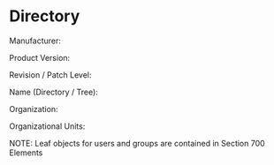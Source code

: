 # Directory

Manufacturer:

Product Version:

Revision / Patch Level:

Name (Directory / Tree):

Organization:

Organizational Units:

NOTE: Leaf objects for users and groups are contained in Section 700 Elements
